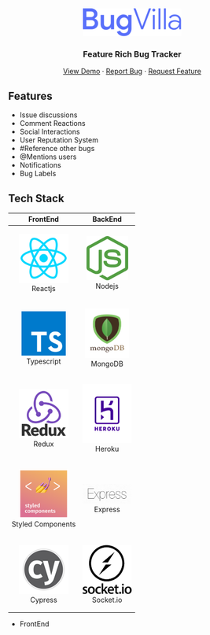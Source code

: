 <br />
<p align="center">
  <a href="https://bugvilla.herokuapp.com">
    <img src="./client/src/assets/images/BugVilla.png" alt="Logo" width="200" height="57">
  </a>

  <h3 align="center">Feature Rich Bug Tracker</h3>

  <p align="center">
    <a href="https://bugvilla.herokuapp.com">View Demo</a>
    ·
    <a href="https://github.com/othneildrew/Best-README-Template/issues">Report Bug</a>
    ·
    <a href="https://github.com/othneildrew/Best-README-Template/issues">Request Feature</a>
  </p>
</p>

## Features

- Issue discussions
- Comment Reactions
- Social Interactions
- User Reputation System
- #Reference other bugs
- @Mentions users
- Notifications
- Bug Labels


## Tech Stack


| FrontEnd | BackEnd |
| -- | -- |
<p align="center"><img src="./assets/reactjs_.png" alt="Logo" width="100" height="100"> <br />Reactjs</p> | <p align="center"><img src="./assets/nodejs_logo.png" alt="Logo" width="85" height="90"> <br />Nodejs</p> 
<p align="center"><img src="./assets/ts_logo.png" alt="Logo" width="90" height="90"> <br />Typescript</p> | <p align="center"><img src="./assets/mongo_logo2.png" alt="Logo" width="90" height="100"> <br />MongoDB</p>
<p align="center"><img src="./assets/redux_logo.png" alt="Logo" width="100" height="100"> <br />Redux</p> | <p align="center"><img src="./assets/heroku_logo.png" alt="Logo" width="100" height="120"> <br />Heroku</p>
<p align="center"><img src="./assets/styledcompo_logo.png" alt="Logo" width="100" height="100"> <br />Styled Components</p> | <p align="center"><img src="./assets/express_logo.png" alt="Logo" width="100" height="40"> <br />Express</p>
<p align="center"><img src="./assets/cy_logo.png" alt="Logo" width="100" height="100"> <br />Cypress</p> | <p align="center"><img src="./assets/socket_logo.png" alt="Logo" width="100" height="100"> <br />Socket.io</p>

- FrontEnd


